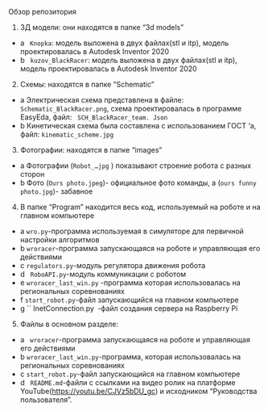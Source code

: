Обзор репозитория
1.	3Д модели: они находятся в папке “3d models”
- a	`` Knopka``: модель выложена в двух файлах(stl и itp), модель проектировалась в  Autodesk Inventor 2020
- b	`` kuzov_BlackRacer``: модель выложена в двух файлах(stl и itp), модель проектировалась в  Autodesk Inventor 2020
2.	Схемы: находятся в папке “Schematic”
- a	Электрическая схема представлена в файле: `` Schematic_BlackRacer.png``, схема проектировалась в программе EasyEda, файл: `` SCH_BlackRacer_team. Json``
- b	 Кинетическая схема была составлена с использованием ГОСТ ‘а, файл: ``kinematic_scheme.jpg``
3.	Фотографии: находятся в папке “images”
- a	Фотографии (`` Robot_…jpg `` ) показывают строение робота с разных сторон
- b	Фото (`` Ours photo.jpeg ``)- официальное фото команды, а (`` ours funny photo.jpg ``)- забавное
4.	В папке “Program” находится весь код, используемый на роботе и на главном компьютере
- a	`` wro.py ``-программа используемая в симуляторе для первичной настройки алгоритмов
- b	`` wroracer ``-программа запускающаяся на роботе и управляющая его действиями
- c	`` regulators.py ``-модуль регулятора движения робота
- d	`` RoboAPI.py``-модуль коммуникации с роботом
- e	`` wroracer_last_win.py `` -программа которая использовалась на региональных соревнованиях
- f	`` start_robot.py ``-файл запускающийся на главном компьютере 
- g	`` InetConnection.py` `-файл создания сервера на Raspberry Pi
5.	Файлы в основном разделе:
- a	`` wroracer``-программа запускающаяся на роботе и управляющая его действиями
- b	``wroracer_last_win.py``-программа, которая использовалась на региональных соревнованиях
- c	``start_robot.py``-файл запускающийся на главном компьютере 
- d	`` README.md``-файли с ссылками на видео ролик на платформе YouTube(https://youtu.be/CJVz5bDU_gc) и исходником “Руководства пользователя”.
